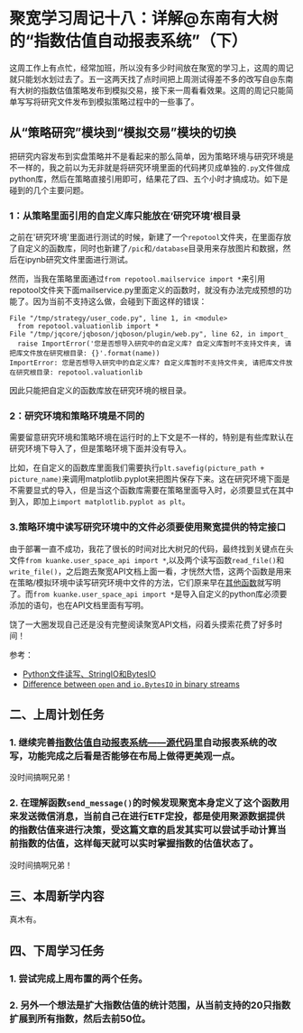 # 聚宽学习周记十八：详解@东南有大树的“指数估值自动报表系统”（下）

这周工作上有点忙，经常加班，所以没有多少时间放在聚宽的学习上，这周的周记就只能划水划过去了。五一这两天找了点时间把上周测试得差不多的改写自@东南有大树的指数估值策略发布到模拟交易，接下来一周看看效果。这周的周记只能简单写写将研究文件发布到模拟策略过程中的一些事了。

## 从“策略研究”模块到“模拟交易”模块的切换

把研究内容发布到实盘策略并不是看起来的那么简单，因为策略环境与研究环境是不一样的，我之前以为无非就是将研究环境里面的代码拷贝成单独的`.py`文件做成python库，然后在策略直接引用即可，结果花了四、五个小时才搞成功。如下是碰到的几个主要问题。

### 1：从策略里面引用的自定义库只能放在‘研究环境’根目录

之前在'研究环境'里面进行测试的时候，新建了一个`repotool`文件夹，在里面存放了自定义的函数库，同时也新建了`/pic`和`/database`目录用来存放图片和数据，然后在ipynb研究文件里面进行测试。

然而，当我在策略里面通过`from repotool.mailservice import *`来引用repotool文件夹下面mailservice.py里面定义的函数时，就没有办法完成预想的功能了。因为当前不支持这么做，会碰到下面这样的错误：

```
File "/tmp/strategy/user_code.py", line 1, in <module>
  from repotool.valuationlib import *
File "/tmp/jqcore/jqboson/jqboson/plugin/web.py", line 62, in import_
  raise ImportError('您是否想导入研究中的自定义库? 自定义库暂时不支持文件夹, 请把库文件放在研究根目录: {}'.format(name))
ImportError: 您是否想导入研究中的自定义库? 自定义库暂时不支持文件夹, 请把库文件放在研究根目录: repotool.valuationlib
```

因此只能把自定义的函数库放在研究环境的根目录。

### 2：研究环境和策略环境是不同的

需要留意研究环境和策略环境在运行时的上下文是不一样的，特别是有些库默认在研究环境下导入了，但是策略环境下面并没有导入。

比如，在自定义的函数库里面我们需要执行`plt.savefig(picture_path + picture_name)`来调用matplotlib.pyplot来把图片保存下来。这在研究环境下面是不需要显式的导入，但是当这个函数库需要在策略里面导入时，必须要显式在其中到入，即加上`import matplotlib.pyplot as plt`。

### 3.策略环境中读写研究环境中的文件必须要使用聚宽提供的特定接口

由于部署一直不成功，我花了很长的时间对比大树兄的代码，最终找到关键点在头文件`from kuanke.user_space_api import *`,以及两个读写函数`read_file()`和`write_file()`，之后跑去聚宽API文档上面一看，才恍然大悟，这两个函数是用来在策略/模拟环境中读写研究环境中文件的方法，它们原来早在[其他函数](https://www.joinquant.com/help/api/help?name=api#%E5%85%B6%E4%BB%96%E5%87%BD%E6%95%B0)就写明了。而`from kuanke.user_space_api import *`是导入自定义的python库必须要添加的语句，也在API文档里面有写明。

饶了一大圈发现自己还是没有完整阅读聚宽API文档，闷着头摸索花费了好多时间！


参考：

- [Python文件读写、StringIO和BytesIO](https://www.jianshu.com/p/b74a83e0f9fc)
- [Difference between `open` and `io.BytesIO` in binary streams](https://stackoverflow.com/questions/42800250/difference-between-open-and-io-bytesio-in-binary-streams/42800629)


## 二、上周计划任务

### 1. 继续完善[指数估值自动报表系统——源代码](https://www.joinquant.com/view/community/detail/20497)里自动报表系统的改写，功能完成之后看是否能够在布局上做得更美观一点。

没时间搞啊兄弟！

### 2. 在理解函数`send_message()`的时候发现聚宽本身定义了这个函数用来发送微信消息，当前自己在进行ETF定投，都是使用聚源数据提供的指数估值来进行决策，受这篇文章的启发其实可以尝试手动计算当前指数的估值，这样每天就可以实时掌握指数的估值状态了。

没时间搞啊兄弟！

## 三、本周新学内容

真木有。

## 四、下周学习任务

### 1. 尝试完成上周布置的两个任务。

### 2. 另外一个想法是扩大指数估值的统计范围，从当前支持的20只指数扩展到所有指数，然后去前50位。
